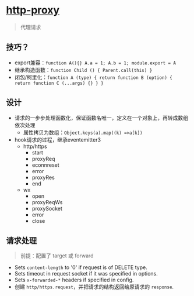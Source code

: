 # [http-proxy](https://github.com/nodejitsu/node-http-proxy)
> 代理请求


## 技巧？
- export兼容：`function A(){} A.a = 1; A.b = 1; module.export = A`
- 继承构造函数：`function Child () { Parent.call(this) }`
- 闭包/柯里化：`function A (type) { return function B (option) { return function C (...args) {} } }`

## 设计
- 请求的一步步处理函数化，保证函数名唯一，定义在一个对象上，再转成数组依次处理
    - 属性拷贝为数组：`Object.keys(a).map((k) =>a[k])`
- hook请求的过程，继承eventemitter3
    - http/https
        - start
        - proxyReq
        - econnreset
        - error
        - proxyRes
        - end
    - wx
        - open
        - proxyReqWs
        - proxySocket
        - error
        - close


## 请求处理
> 前提：配置了 target 或 forward

- Sets `content-length` to '0' if request is of DELETE type.
- Sets timeout in request socket if it was specified in options.
- Sets `x-forwarded-*` headers if specified in config.
- 创建 `http/https.request`，并把请求的结构返回给原请求的 `response`.


